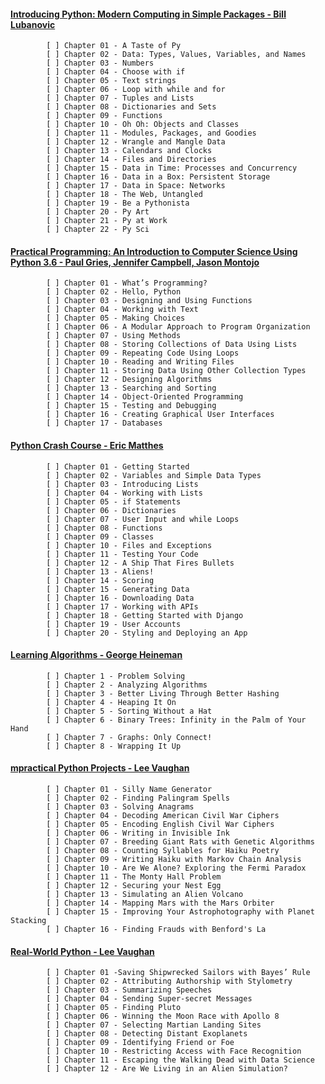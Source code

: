 #### [Introducing Python: Modern Computing in Simple Packages - Bill Lubanovic](https://www.oreilly.com/library/view/introducing-python-2nd/9781492051374/)

            [ ] Chapter 01 - A Taste of Py
            [ ] Chapter 02 - Data: Types, Values, Variables, and Names
            [ ] Chapter 03 - Numbers
            [ ] Chapter 04 - Choose with if
            [ ] Chapter 05 - Text strings
            [ ] Chapter 06 - Loop with while and for
            [ ] Chapter 07 - Tuples and Lists
            [ ] Chapter 08 - Dictionaries and Sets
            [ ] Chapter 09 - Functions
            [ ] Chapter 10 - Oh Oh: Objects and Classes
            [ ] Chapter 11 - Modules, Packages, and Goodies
            [ ] Chapter 12 - Wrangle and Mangle Data
            [ ] Chapter 13 - Calendars and Clocks
            [ ] Chapter 14 - Files and Directories
            [ ] Chapter 15 - Data in Time: Processes and Concurrency
            [ ] Chapter 16 - Data in a Box: Persistent Storage
            [ ] Chapter 17 - Data in Space: Networks
            [ ] Chapter 18 - The Web, Untangled
            [ ] Chapter 19 - Be a Pythonista
            [ ] Chapter 20 - Py Art
            [ ] Chapter 21 - Py at Work
            [ ] Chapter 22 - Py Sci
            
            
#### [Practical Programming: An Introduction to Computer Science Using Python 3.6 -  Paul Gries, Jennifer Campbell, Jason Montojo](https://pragprog.com/titles/gwpy3/practical-programming-third-edition/)

            [ ] Chapter 01 - What’s Programming?
            [ ] Chapter 02 - Hello, Python
            [ ] Chapter 03 - Designing and Using Functions
            [ ] Chapter 04 - Working with Text
            [ ] Chapter 05 - Making Choices
            [ ] Chapter 06 - A Modular Approach to Program Organization
            [ ] Chapter 07 - Using Methods
            [ ] Chapter 08 - Storing Collections of Data Using Lists
            [ ] Chapter 09 - Repeating Code Using Loops
            [ ] Chapter 10 - Reading and Writing Files
            [ ] Chapter 11 - Storing Data Using Other Collection Types
            [ ] Chapter 12 - Designing Algorithms
            [ ] Chapter 13 - Searching and Sorting
            [ ] Chapter 14 - Object-Oriented Programming
            [ ] Chapter 15 - Testing and Debugging
            [ ] Chapter 16 - Creating Graphical User Interfaces
            [ ] Chapter 17 - Databases

#### [Python Crash Course - Eric Matthes](https://nostarch.com/python-crash-course-3rd-edition)

            [ ] Chapter 01 - Getting Started
            [ ] Chapter 02 - Variables and Simple Data Types
            [ ] Chapter 03 - Introducing Lists
            [ ] Chapter 04 - Working with Lists
            [ ] Chapter 05 - if Statements
            [ ] Chapter 06 - Dictionaries
            [ ] Chapter 07 - User Input and while Loops
            [ ] Chapter 08 - Functions
            [ ] Chapter 09 - Classes
            [ ] Chapter 10 - Files and Exceptions
            [ ] Chapter 11 - Testing Your Code
            [ ] Chapter 12 - A Ship That Fires Bullets
            [ ] Chapter 13 - Aliens!
            [ ] Chapter 14 - Scoring
            [ ] Chapter 15 - Generating Data
            [ ] Chapter 16 - Downloading Data
            [ ] Chapter 17 - Working with APIs
            [ ] Chapter 18 - Getting Started with Django
            [ ] Chapter 19 - User Accounts
            [ ] Chapter 20 - Styling and Deploying an App

#### [Learning Algorithms - George Heineman](https://www.oreilly.com/library/view/learning-algorithms/9781492091059/)

            [ ] Chapter 1 - Problem Solving
            [ ] Chapter 2 - Analyzing Algorithms
            [ ] Chapter 3 - Better Living Through Better Hashing
            [ ] Chapter 4 - Heaping It On
            [ ] Chapter 5 - Sorting Without a Hat
            [ ] Chapter 6 - Binary Trees: Infinity in the Palm of Your Hand
            [ ] Chapter 7 - Graphs: Only Connect!
            [ ] Chapter 8 - Wrapping It Up

#### [mpractical Python Projects - Lee Vaughan](https://nostarch.com/impracticalpythonprojects)

            [ ] Chapter 01 - Silly Name Generator
            [ ] Chapter 02 - Finding Palingram Spells
            [ ] Chapter 03 - Solving Anagrams
            [ ] Chapter 04 - Decoding American Civil War Ciphers
            [ ] Chapter 05 - Encoding English Civil War Ciphers
            [ ] Chapter 06 - Writing in Invisible Ink
            [ ] Chapter 07 - Breeding Giant Rats with Genetic Algorithms
            [ ] Chapter 08 - Counting Syllables for Haiku Poetry
            [ ] Chapter 09 - Writing Haiku with Markov Chain Analysis
            [ ] Chapter 10 - Are We Alone? Exploring the Fermi Paradox
            [ ] Chapter 11 - The Monty Hall Problem
            [ ] Chapter 12 - Securing your Nest Egg
            [ ] Chapter 13 - Simulating an Alien Volcano
            [ ] Chapter 14 - Mapping Mars with the Mars Orbiter
            [ ] Chapter 15 - Improving Your Astrophotography with Planet Stacking
            [ ] Chapter 16 - Finding Frauds with Benford's La
            
#### [Real-World Python - Lee Vaughan](https://nostarch.com/real-world-python)

            [ ] Chapter 01 -Saving Shipwrecked Sailors with Bayes’ Rule
            [ ] Chapter 02 - Attributing Authorship with Stylometry
            [ ] Chapter 03 - Summarizing Speeches
            [ ] Chapter 04 - Sending Super-secret Messages
            [ ] Chapter 05 - Finding Pluto
            [ ] Chapter 06 - Winning the Moon Race with Apollo 8
            [ ] Chapter 07 - Selecting Martian Landing Sites
            [ ] Chapter 08 - Detecting Distant Exoplanets
            [ ] Chapter 09 - Identifying Friend or Foe
            [ ] Chapter 10 - Restricting Access with Face Recognition
            [ ] Chapter 11 - Escaping the Walking Dead with Data Science
            [ ] Chapter 12 - Are We Living in an Alien Simulation?
